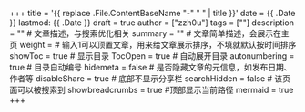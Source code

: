 +++
title = '{{ replace .File.ContentBaseName "-" " " | title }}'
date = {{ .Date }}
lastmod: {{ .Date }}
draft = true
author = ["zzh0u"]
tags = [""]
description = "" # 文章描述，与搜索优化相关
summary = "" # 文章简单描述，会展示在主页
weight = # 输入1可以顶置文章，用来给文章展示排序，不填就默认按时间排序
showToc = true # 显示目录
TocOpen = true # 自动展开目录
autonumbering = true # 目录自动编号
hidemeta = false # 是否隐藏文章的元信息，如发布日期、作者等
disableShare = true # 底部不显示分享栏
searchHidden = false # 该页面可以被搜索到
showbreadcrumbs = true #顶部显示当前路径
mermaid = true
+++
